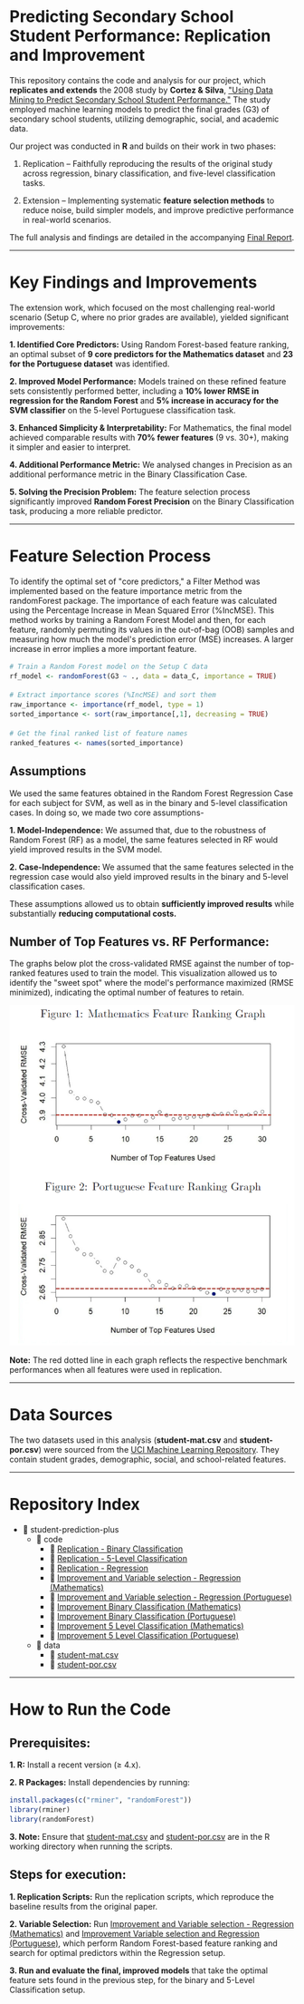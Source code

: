 # Predicting Secondary School Student Performance: Replication and Improvement
This repository contains the code and analysis for our project, which **replicates and extends** the 2008 study by **Cortez & Silva**, ["Using Data Mining to Predict Secondary School Student Performance."](https://www.researchgate.net/publication/228780408_Using_data_mining_to_predict_secondary_school_student_performance) The study employed machine learning models to predict the final grades (G3) of secondary school students, utilizing demographic, social, and academic data.

Our project was conducted in **R** and builds on their work in two phases:

1. Replication – Faithfully reproducing the results of the original study across regression, binary classification, and five-level classification tasks.

2. Extension – Implementing systematic **feature selection methods** to reduce noise, build simpler models, and improve predictive performance in real-world scenarios.

The full analysis and findings are detailed in the accompanying [Final Report](Final_Report.pdf).


-------------------------------------------------------------------------------------------------------

# Key Findings and Improvements
The extension work, which focused on the most challenging real-world scenario (Setup C, where no prior grades are available), yielded significant improvements:

**1. Identified Core Predictors:** Using Random Forest-based feature ranking, an optimal subset of **9 core predictors for the Mathematics dataset** and **23 for the Portuguese dataset** was identified.
   
**2. Improved Model Performance:** Models trained on these refined feature sets consistently performed better, including a **10% lower RMSE in regression for the Random Forest** and **5% increase in accuracy for the SVM classifier** on the 5-level Portuguese classification task.
   
**3. Enhanced Simplicity & Interpretability:** For Mathematics, the final model achieved comparable results with **70% fewer features** (9 vs. 30+), making it simpler and easier to interpret.

**4. Additional Performance Metric:** We analysed changes in Precision as an additional performance metric in the Binary Classification Case.
   
**5. Solving the Precision Problem:** The feature selection process significantly improved **Random Forest Precision** on the Binary Classification task, producing a more reliable predictor.

-------------------------------------------------------------------------------------------------------------------------------------------

# Feature Selection Process

To identify the optimal set of "core predictors," a Filter Method was implemented based on the feature importance metric from the randomForest package. The importance of each feature was calculated using the Percentage Increase in Mean Squared Error (%IncMSE). This method works by training a Random Forest Model and then, for each feature, randomly permuting its values in the out-of-bag (OOB) samples and measuring how much the model's prediction error (MSE) increases. A larger increase in error implies a more important feature.

```r
# Train a Random Forest model on the Setup C data
rf_model <- randomForest(G3 ~ ., data = data_C, importance = TRUE)

# Extract importance scores (%IncMSE) and sort them
raw_importance <- importance(rf_model, type = 1)
sorted_importance <- sort(raw_importance[,1], decreasing = TRUE)

# Get the final ranked list of feature names
ranked_features <- names(sorted_importance)

```

## Assumptions

We used the same features obtained in the Random Forest Regression Case for each subject for SVM, as well as in the binary and 5-level classification cases. In doing so, we made two core assumptions-

**1. Model-Independence:** We assumed that, due to the robustness of Random Forest (RF) as a model, the same features selected in RF would yield improved results in the SVM model.

**2. Case-Independence:** We assumed that the same features selected in the regression case would also yield improved results in the binary and 5-level classification cases.

These assumptions allowed us to obtain **sufficiently improved results** while substantially **reducing computational costs.**

## Number of Top Features vs. RF Performance:

The graphs below plot the cross-validated RMSE against the number of top-ranked features used to train the model. This visualization allowed us to identify the "sweet spot" where the model's performance maximized (RMSE minimized), indicating the optimal number of features to retain.

![Top Features vs. RF Performance Graph](top_features_graph.png)

**Note:** The red dotted line in each graph reflects the respective benchmark performances when all features were used in replication.

----------------------------------------------------------------------------------------------------------------------------------

# Data Sources

The two datasets used in this analysis (**student-mat.csv** and **student-por.csv**) were sourced from the [UCI Machine Learning Repository](https://archive.ics.uci.edu/dataset/320/student+performance). They contain student grades, demographic, social, and school-related features.

-----------------------------------------------------------------------------------------------------------------------------------

# Repository Index

- 📂 student-prediction-plus
  - 📂 code
    - 📄 [Replication - Binary Classification](code/Replication_Binary_Classification.R)
    - 📄 [Replication - 5-Level Classification](code/Replication_5-Level_Classification.R)
    - 📄 [Replication - Regression](code/Replication_Regression.R)
    - 📄 [Improvement and Variable selection - Regression (Mathematics)](code/Improvement_Regression_and_Variable_Selection_Mathematics.R)
    - 📄 [Improvement and Variable selection - Regression (Portuguese)](code/Improvement_Regression_and_Variable_Selection_Portugese.R)
    - 📄 [Improvement Binary Classification (Mathematics)](code/Improvement_Binary_Classification_Mathematics.R)
    - 📄 [Improvement Binary Classification (Portuguese)](code/Improvement_Binary_Classification_Portugese.R)
    - 📄 [Improvement 5 Level Classification (Mathematics)](code/Improvement_5-Level_Classification_Mathematics.R)
    - 📄 [Improvement 5 Level Classification (Portuguese)](code/Improvement_5-Level_Classification_Portugese.R)
  - 📂 data
    - 📄 [student-mat.csv](data/student-mat.csv)
    - 📄 [student-por.csv](data/student-por.csv)
   
--------------------------------------------------------------------------------------------------------------------------------------------

# How to Run the Code

## Prerequisites:

**1. R:** Install a recent version (≥ 4.x).

**2. R Packages:** Install dependencies by running:

```r
install.packages(c("rminer", "randomForest"))
library(rminer)
library(randomForest)

```
**3. Note:** Ensure that [student-mat.csv](data/student-mat.csv) and [student-por.csv](data/student-por.csv) are in the R working directory when running the scripts.

## Steps for execution:

**1. Replication Scripts:** Run the replication scripts, which reproduce the baseline results from the original paper.

**2. Variable Selection:** Run [Improvement and Variable selection - Regression (Mathematics)](code/Improvement_Regression_and_Variable_Selection_Mathematics.R) and [Improvement Variable selection and Regression (Portuguese)](code/Improvement_Regression_and_Variable_Selection_Portugese.R), which perform Random Forest-based feature ranking and search for optimal predictors within the Regression setup.

**3. Run and evaluate the final, improved models** that take the optimal feature sets found in the previous step, for the binary and 5-Level Classification setup.


      



